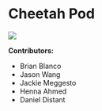 # Cheetah Pod
<div>
    <img src ="https://cloud.githubusercontent.com/assets/12603575/8635523/17d9c398-27f4-11e5-8190-7f078239ccdc.jpg" />
</div>

**Contributors:**
- Brian Blanco
- Jason Wang
- Jackie Meggesto
- Henna Ahmed 
- Daniel Distant



